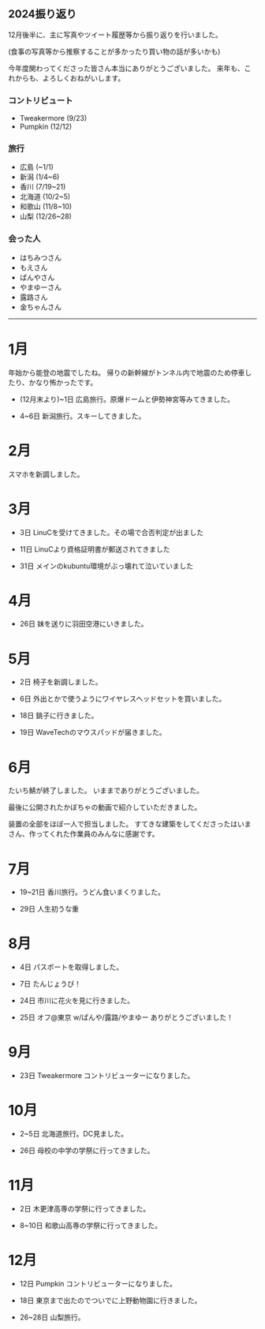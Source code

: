 ## 2024振り返り

12月後半に、主に写真やツイート履歴等から振り返りを行いました。

(食事の写真等から推察することが多かったり買い物の話が多いかも)

今年度関わってくださった皆さん本当にありがとうございました。
来年も、これからも、よろしくおねがいします。

### コントリビュート

- Tweakermore (9/23)
- Pumpkin (12/12)

### 旅行

- 広島 (~1/1)
- 新潟 (1/4~6)
- 香川 (7/19~21)
- 北海道 (10/2~5)
- 和歌山 (11/8~10)
- 山梨 (12/26~28)

### 会った人

- はちみつさん
- もえさん
- ぱんやさん
- やまゆーさん
- 露路さん
- 金ちゃんさん

---

# 1月

年始から能登の地震でしたね。
帰りの新幹線がトンネル内で地震のため停車したり、かなり怖かったです。

- (12月末より)~1日 広島旅行。原爆ドームと伊勢神宮等みてきました。

- 4~6日 新潟旅行。スキーしてきました。

# 2月

スマホを新調しました。

# 3月

- 3日 LinuCを受けてきました。その場で合否判定が出ました

- 11日 LinuCより資格証明書が郵送されてきました

- 31日 メインのkubuntu環境がぶっ壊れて泣いていました

# 4月

- 26日 妹を送りに羽田空港にいきました。

# 5月

- 2日 椅子を新調しました。

- 6日 外出とかで使うようにワイヤレスヘッドセットを買いました。

- 18日 銚子に行きました。

- 19日 WaveTechのマウスパッドが届きました。

# 6月

たいち鯖が終了しました。
いままでありがとうございました。

最後に公開されたかぼちゃの動画で紹介していただきました。

装置の全部をほぼ一人で担当しました。
すてきな建築をしてくださったはいまさん、作ってくれた作業員のみんなに感謝です。

# 7月

- 19~21日 香川旅行。うどん食いまくりました。

- 29日 人生初うな重

# 8月

- 4日 パスポートを取得しました。

- 7日 たんじょうび！

- 24日 市川に花火を見に行きました。

- 25日 オフ@東京 w/ぱんや/露路/やまゆー ありがとうございました！

# 9月

- 23日 Tweakermore コントリビューターになりました。

# 10月

- 2~5日 北海道旅行。DC見ました。

- 26日 母校の中学の学祭に行ってきました。

# 11月

- 2日 木更津高専の学祭に行ってきました。

- 8~10日 和歌山高専の学祭に行ってきました。

# 12月

- 12日 Pumpkin コントリビューターになりました。

- 18日 東京まで出たのでついでに上野動物園に行きました。

- 26~28日 山梨旅行。